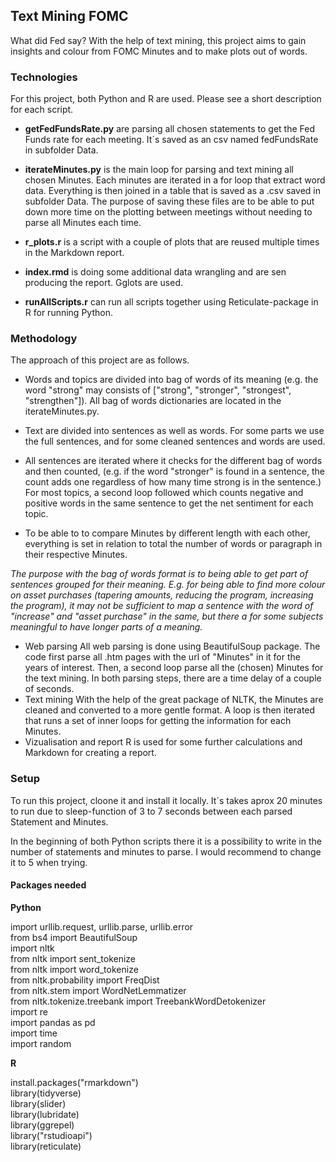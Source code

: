## Text Mining FOMC

What did Fed say? With the help of text mining, this project aims to gain insights and colour from FOMC Minutes and to make plots out of words.

### Technologies

For this project, both Python and R are used. Please see a short description for each script.

* **getFedFundsRate.py** are parsing all chosen statements to get the Fed Funds rate for each meeting. It´s saved as an csv named fedFundsRate in subfolder Data.
* **iterateMinutes.py** is the main loop for parsing and text mining all chosen Minutes. Each minutes are iterated in a for loop that extract word data. Everything is then joined in a table that is saved as a .csv saved in subfolder Data. The purpose of saving these files are to be able to put down more time on the plotting between meetings without needing to parse all Minutes each time.

* **r_plots.r** is a script with a couple of plots that are reused multiple times in the Markdown report.
* **index.rmd** is doing some additional data wrangling and are sen producing the report. Gglots are used.
* **runAllScripts.r** can run all scripts together using Reticulate-package in R for running Python.



### Methodology

The approach of this project are as follows.

* Words and topics are divided into bag of words of its meaning (e.g. the word "strong" may consists of ["strong", "stronger", "strongest", "strengthen"]). All bag of words dictionaries are located in the iterateMinutes.py.

* Text are divided into sentences as well as words. For some parts we use the full sentences, and for some cleaned sentences and words are used.

* All sentences are iterated where it checks for the different bag of words and then counted, (e.g. if the word "stronger" is found in a sentence, the count adds one regardless of how many time strong is in the sentence.) For most topics, a second loop followed which counts negative and positive words in the same sentence to get the net sentiment for each topic. 

* To be able to to compare Minutes by different length with each other, everything is set in relation to total the number of words or paragraph in their respective Minutes. 

*The purpose with the bag of words format is to being able to get part  of sentences grouped for their meaning. E.g. for being able to find more colour on asset purchases (tapering amounts, reducing the program, increasing the program), it may not be sufficient to map a sentence with the word of "increase" and "asset purchase" in the same, but there a for some subjects meaningful to have longer parts of a meaning.*


* Web parsing
All web parsing is done using BeautifulSoup package. The code first parse all .htm pages with the url of "Minutes" in it for the years of interest. Then, a second loop parse all the (chosen) Minutes for the text mining. In both parsing steps, there are a time delay of a couple of seconds.
* Text mining
With the help of the great package of NLTK, the Minutes are cleaned and converted to a more gentle format. A loop is then iterated that runs a set of inner loops for getting the information for each Minutes.
* Vizualisation and report
R is used for some further calculations and Markdown for creating a report.


### Setup

To run this project, cloone it and install it locally. It´s takes aprox 20 minutes to run due to sleep-function of 3 to 7 seconds between each parsed Statement and Minutes.

In the beginning of both Python scripts there it is a possibility to write in the number of statements and minutes to parse. I would recommend to change it to 5 when trying.

#### Packages needed
**Python**

import urllib.request, urllib.parse, urllib.error <br>
from bs4 import BeautifulSoup <br>
import nltk <br>
from nltk import sent_tokenize <br>
from nltk import word_tokenize <br>
from nltk.probability import FreqDist <br>
from nltk.stem import WordNetLemmatizer <br>
from nltk.tokenize.treebank import TreebankWordDetokenizer <br>
import re <br>
import pandas as pd <br>
import time <br>
import random <br>


**R**

install.packages("rmarkdown") <br>
library(tidyverse) <br>
library(slider) <br>
library(lubridate) <br>
library(ggrepel) <br>
library("rstudioapi")    <br>
library(reticulate) <br>
